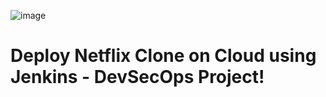 ![image](https://github.com/user-attachments/assets/d0b738bb-5cd1-46b9-a6df-7e3665752057)

# **Deploy Netflix Clone on Cloud using Jenkins - DevSecOps Project!**

